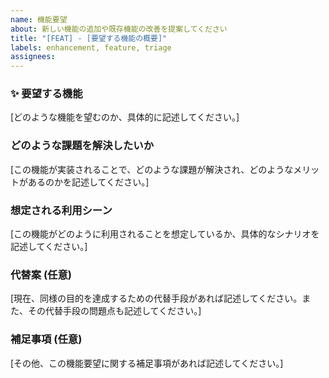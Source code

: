 ```yaml
---
name: 機能要望
about: 新しい機能の追加や既存機能の改善を提案してください
title: "[FEAT] - [要望する機能の概要]"
labels: enhancement, feature, triage
assignees:
---
```


### ✨ 要望する機能

[どのような機能を望むのか、具体的に記述してください。]

### どのような課題を解決したいか

[この機能が実装されることで、どのような課題が解決され、どのようなメリットがあるのかを記述してください。]

### 想定される利用シーン

[この機能がどのように利用されることを想定しているか、具体的なシナリオを記述してください。]

### 代替案 (任意)

[現在、同様の目的を達成するための代替手段があれば記述してください。また、その代替手段の問題点も記述してください。]

### 補足事項 (任意)

[その他、この機能要望に関する補足事項があれば記述してください。]